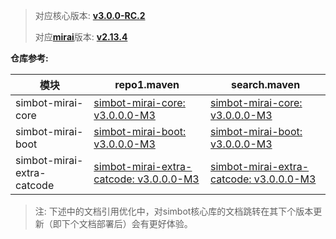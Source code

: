 > 对应核心版本: [**v3.0.0-RC.2**](https://github.com/ForteScarlet/simpler-robot/releases/tag/v3.0.0-RC.2)
>
> 对应[**mirai**](https://github.com/mamoe/mirai)版本: [**v2.13.4**](https://github.com/mamoe/mirai/releases/tag/v2.13.4)

**仓库参考:**

| **模块** | **repo1.maven** | **search.maven** |
|---------|-----------------|------------------|
| simbot-mirai-core | [simbot-mirai-core: v3.0.0.0-M3](https://repo1.maven.org/maven2/love/forte/simbot/component/simbot-component-mirai-core/3.0.0.0-M3) | [simbot-mirai-core: v3.0.0.0-M3](https://search.maven.org/artifact/love.forte.simbot.component/simbot-component-mirai-core/3.0.0.0-M3/jar)  |
| simbot-mirai-boot | [simbot-mirai-boot: v3.0.0.0-M3](https://repo1.maven.org/maven2/love/forte/simbot/component/simbot-component-mirai-boot/3.0.0.0-M3) | [simbot-mirai-boot: v3.0.0.0-M3](https://search.maven.org/artifact/love.forte.simbot.component/simbot-component-mirai-boot/3.0.0.0-M3/jar)  |
| simbot-mirai-extra-catcode | [simbot-mirai-extra-catcode: v3.0.0.0-M3](https://repo1.maven.org/maven2/love/forte/simbot/component/simbot-component-mirai-extra-catcode/3.0.0.0-M3) | [simbot-mirai-extra-catcode: v3.0.0.0-M3](https://search.maven.org/artifact/love.forte.simbot.component/simbot-component-mirai-extra-catcode/3.0.0.0-M3/jar)  |

> 注: 下述中的文档引用优化中，对simbot核心库的文档跳转在其下个版本更新（即下个文档部署后）会有更好体验。
